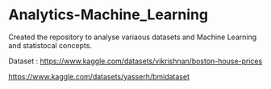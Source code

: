 # Analytics-Machine_Learning

Created the repository to analyse variaous datasets and Machine Learning and statistocal concepts.

Dataset : https://www.kaggle.com/datasets/vikrishnan/boston-house-prices

https://www.kaggle.com/datasets/yasserh/bmidataset



